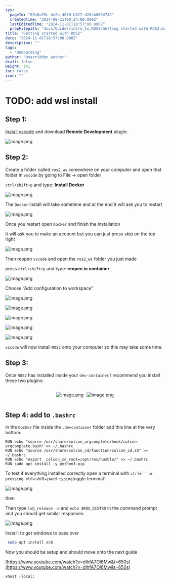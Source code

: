 ```yaml
---
sys:
  pageId: "89e0a78c-4e2b-4070-b327-d28cb0694742"
  createdTime: "2024-08-21T00:24:00.000Z"
  lastEditedTime: "2024-11-01T18:57:00.000Z"
  propFilepath: "docs/Guides/intro_to_ROS2/Getting started with ROS2.md"
title: "Getting started with ROS2"
date: "2024-11-01T18:57:00.000Z"
description: ""
tags:
  - "Onboarding"
author: "Overridden author"
draft: false
weight: 141
toc: false
icon: ""
---
```


# TODO: add wsl install

## Step 1:

[Install vscode](https://code.visualstudio.com/download) and download **Remote Development** plugin:

![image.png](https://prod-files-secure.s3.us-west-2.amazonaws.com/d518164a-d88e-44d1-a4ee-3adb3bd8bce0/efb52993-1881-4a40-b95e-6f020334f022/image.png?X-Amz-Algorithm=AWS4-HMAC-SHA256&X-Amz-Content-Sha256=UNSIGNED-PAYLOAD&X-Amz-Credential=ASIAZI2LB466UFMLX3SX%2F20250214%2Fus-west-2%2Fs3%2Faws4_request&X-Amz-Date=20250214T110118Z&X-Amz-Expires=3600&X-Amz-Security-Token=IQoJb3JpZ2luX2VjEAMaCXVzLXdlc3QtMiJHMEUCIGdqTuXOMHgUyfIX6vcwipAitdzj1UOxn9MdwopFwZqxAiEApzZU9zuz3jRLOpcOK7nC9ad2yDFLbk4OLSGnxGGfov0q%2FwMIKxAAGgw2Mzc0MjMxODM4MDUiDP5sIiUx1euSckI4GyrcA25uR2kcDgzuNoiuDBxl1NKMMALtPWuiTlPNj5g%2B3Gw1sQuPZZRkMcsCzPlG4hnRsrgvFbktww%2BDF1j35a9kAXoqgiSb0hRMaq9n8fLGhthbNgWe3fj0VCYXqyUBSCjHCaaMmKmjh9SWtV8%2FMh3KepTRCR4SSIX1%2BdiPVgTvCmy7%2F6sgREH3cylb%2FIIajzD2uO7QqRueLancy%2BUx%2FTjPemEaOiBJ2qBhGrK0lA5jXgqqkI0S47PCybQg4rESKtM10kFUmJJcaKx7BTVvE5XaofC5cbS3KQP5HHSVF083W44SNbaMZMpMff81cI1Fm94Aa1ZM%2F4%2F%2FuHwLB1a4tX%2F23DXScY2PQTfjcWvQ7%2FAGxXG8MWSiFXZuBoBkIN8R3jqPoLbuCX4hbs81fihOEEvIOTzKx70r5UT1NXfSccdWgSPq1IcL7iv2PJM2f3sHo2TIN96o%2B10VTiswgvYwK4TNhn%2Bnw4vDHKRFDaCDd3O6GkGZyS1kwMpf8EARZDmhkbWShAoFeVVZ%2BRGjs3zKbzPbtI%2BPa5CWlatLEyuIiNnvLCwDDyVLS0ax2hEzu%2Fxks5ytkSZEHwLwbWUUGuGhY9pbxJFmCodXcb%2F5vjPfX9XgVgE5P3YMxsN8VXVhAM9RMLayvL0GOqUBUppW7imgjrQ1Cfa5Wdfy1EHbzDJ05EtflVVNQGRnuo12HW%2BeWg9EuDOOt3gzSldTUldD2lirQOQfFzg5UUMO7ue0DC%2BW7Yy5rcHaRrWNsGM%2BtGkGkI5S2FFcQ%2FS7AK%2BUlTVepnRt5q1ew0s3iTZ9%2FjYMIw5JdARLcGfZ%2FAbdRno5vmgdemIaVd9XK9dgD8SzzPWIVBS%2BIAD3N9nXg26ADL%2FYYwg2&X-Amz-Signature=6c9b413c2a4a2d273f231981fc068637082ea75f284299ffc868cf79b1d8653b&X-Amz-SignedHeaders=host&x-id=GetObject)

## Step 2:

Create a folder called `ros2_ws` somewhere on your computer and open that folder in `vscode` by going to File → open folder 

`ctrl+shift+p` and type: **Install Docker**

![image.png](https://prod-files-secure.s3.us-west-2.amazonaws.com/d518164a-d88e-44d1-a4ee-3adb3bd8bce0/2269dc0e-1cd5-47ff-bceb-c04ad9b2eab0/image.png?X-Amz-Algorithm=AWS4-HMAC-SHA256&X-Amz-Content-Sha256=UNSIGNED-PAYLOAD&X-Amz-Credential=ASIAZI2LB466UFMLX3SX%2F20250214%2Fus-west-2%2Fs3%2Faws4_request&X-Amz-Date=20250214T110118Z&X-Amz-Expires=3600&X-Amz-Security-Token=IQoJb3JpZ2luX2VjEAMaCXVzLXdlc3QtMiJHMEUCIGdqTuXOMHgUyfIX6vcwipAitdzj1UOxn9MdwopFwZqxAiEApzZU9zuz3jRLOpcOK7nC9ad2yDFLbk4OLSGnxGGfov0q%2FwMIKxAAGgw2Mzc0MjMxODM4MDUiDP5sIiUx1euSckI4GyrcA25uR2kcDgzuNoiuDBxl1NKMMALtPWuiTlPNj5g%2B3Gw1sQuPZZRkMcsCzPlG4hnRsrgvFbktww%2BDF1j35a9kAXoqgiSb0hRMaq9n8fLGhthbNgWe3fj0VCYXqyUBSCjHCaaMmKmjh9SWtV8%2FMh3KepTRCR4SSIX1%2BdiPVgTvCmy7%2F6sgREH3cylb%2FIIajzD2uO7QqRueLancy%2BUx%2FTjPemEaOiBJ2qBhGrK0lA5jXgqqkI0S47PCybQg4rESKtM10kFUmJJcaKx7BTVvE5XaofC5cbS3KQP5HHSVF083W44SNbaMZMpMff81cI1Fm94Aa1ZM%2F4%2F%2FuHwLB1a4tX%2F23DXScY2PQTfjcWvQ7%2FAGxXG8MWSiFXZuBoBkIN8R3jqPoLbuCX4hbs81fihOEEvIOTzKx70r5UT1NXfSccdWgSPq1IcL7iv2PJM2f3sHo2TIN96o%2B10VTiswgvYwK4TNhn%2Bnw4vDHKRFDaCDd3O6GkGZyS1kwMpf8EARZDmhkbWShAoFeVVZ%2BRGjs3zKbzPbtI%2BPa5CWlatLEyuIiNnvLCwDDyVLS0ax2hEzu%2Fxks5ytkSZEHwLwbWUUGuGhY9pbxJFmCodXcb%2F5vjPfX9XgVgE5P3YMxsN8VXVhAM9RMLayvL0GOqUBUppW7imgjrQ1Cfa5Wdfy1EHbzDJ05EtflVVNQGRnuo12HW%2BeWg9EuDOOt3gzSldTUldD2lirQOQfFzg5UUMO7ue0DC%2BW7Yy5rcHaRrWNsGM%2BtGkGkI5S2FFcQ%2FS7AK%2BUlTVepnRt5q1ew0s3iTZ9%2FjYMIw5JdARLcGfZ%2FAbdRno5vmgdemIaVd9XK9dgD8SzzPWIVBS%2BIAD3N9nXg26ADL%2FYYwg2&X-Amz-Signature=47fb491eae5496aa593f3839bfe1458d4230591f4c50154adcb0dcf423fa9d16&X-Amz-SignedHeaders=host&x-id=GetObject)

The `Docker` install will take sometime and at the end it will ask you to restart

![image.png](https://prod-files-secure.s3.us-west-2.amazonaws.com/d518164a-d88e-44d1-a4ee-3adb3bd8bce0/ed233f78-be33-4b1f-b89c-9c346c0e961e/image.png?X-Amz-Algorithm=AWS4-HMAC-SHA256&X-Amz-Content-Sha256=UNSIGNED-PAYLOAD&X-Amz-Credential=ASIAZI2LB466UFMLX3SX%2F20250214%2Fus-west-2%2Fs3%2Faws4_request&X-Amz-Date=20250214T110118Z&X-Amz-Expires=3600&X-Amz-Security-Token=IQoJb3JpZ2luX2VjEAMaCXVzLXdlc3QtMiJHMEUCIGdqTuXOMHgUyfIX6vcwipAitdzj1UOxn9MdwopFwZqxAiEApzZU9zuz3jRLOpcOK7nC9ad2yDFLbk4OLSGnxGGfov0q%2FwMIKxAAGgw2Mzc0MjMxODM4MDUiDP5sIiUx1euSckI4GyrcA25uR2kcDgzuNoiuDBxl1NKMMALtPWuiTlPNj5g%2B3Gw1sQuPZZRkMcsCzPlG4hnRsrgvFbktww%2BDF1j35a9kAXoqgiSb0hRMaq9n8fLGhthbNgWe3fj0VCYXqyUBSCjHCaaMmKmjh9SWtV8%2FMh3KepTRCR4SSIX1%2BdiPVgTvCmy7%2F6sgREH3cylb%2FIIajzD2uO7QqRueLancy%2BUx%2FTjPemEaOiBJ2qBhGrK0lA5jXgqqkI0S47PCybQg4rESKtM10kFUmJJcaKx7BTVvE5XaofC5cbS3KQP5HHSVF083W44SNbaMZMpMff81cI1Fm94Aa1ZM%2F4%2F%2FuHwLB1a4tX%2F23DXScY2PQTfjcWvQ7%2FAGxXG8MWSiFXZuBoBkIN8R3jqPoLbuCX4hbs81fihOEEvIOTzKx70r5UT1NXfSccdWgSPq1IcL7iv2PJM2f3sHo2TIN96o%2B10VTiswgvYwK4TNhn%2Bnw4vDHKRFDaCDd3O6GkGZyS1kwMpf8EARZDmhkbWShAoFeVVZ%2BRGjs3zKbzPbtI%2BPa5CWlatLEyuIiNnvLCwDDyVLS0ax2hEzu%2Fxks5ytkSZEHwLwbWUUGuGhY9pbxJFmCodXcb%2F5vjPfX9XgVgE5P3YMxsN8VXVhAM9RMLayvL0GOqUBUppW7imgjrQ1Cfa5Wdfy1EHbzDJ05EtflVVNQGRnuo12HW%2BeWg9EuDOOt3gzSldTUldD2lirQOQfFzg5UUMO7ue0DC%2BW7Yy5rcHaRrWNsGM%2BtGkGkI5S2FFcQ%2FS7AK%2BUlTVepnRt5q1ew0s3iTZ9%2FjYMIw5JdARLcGfZ%2FAbdRno5vmgdemIaVd9XK9dgD8SzzPWIVBS%2BIAD3N9nXg26ADL%2FYYwg2&X-Amz-Signature=1262871d393a30f5d34cc9cb572f065661abdfd907d5cf62cf0a1f681f041a72&X-Amz-SignedHeaders=host&x-id=GetObject)

Once you restart open `Docker` and finish the installation

It will ask you to make an account but you can just press skip on the top right

![image.png](https://prod-files-secure.s3.us-west-2.amazonaws.com/d518164a-d88e-44d1-a4ee-3adb3bd8bce0/21010ad9-1659-4fd9-9f59-9932a09b2a3d/image.png?X-Amz-Algorithm=AWS4-HMAC-SHA256&X-Amz-Content-Sha256=UNSIGNED-PAYLOAD&X-Amz-Credential=ASIAZI2LB466UFMLX3SX%2F20250214%2Fus-west-2%2Fs3%2Faws4_request&X-Amz-Date=20250214T110118Z&X-Amz-Expires=3600&X-Amz-Security-Token=IQoJb3JpZ2luX2VjEAMaCXVzLXdlc3QtMiJHMEUCIGdqTuXOMHgUyfIX6vcwipAitdzj1UOxn9MdwopFwZqxAiEApzZU9zuz3jRLOpcOK7nC9ad2yDFLbk4OLSGnxGGfov0q%2FwMIKxAAGgw2Mzc0MjMxODM4MDUiDP5sIiUx1euSckI4GyrcA25uR2kcDgzuNoiuDBxl1NKMMALtPWuiTlPNj5g%2B3Gw1sQuPZZRkMcsCzPlG4hnRsrgvFbktww%2BDF1j35a9kAXoqgiSb0hRMaq9n8fLGhthbNgWe3fj0VCYXqyUBSCjHCaaMmKmjh9SWtV8%2FMh3KepTRCR4SSIX1%2BdiPVgTvCmy7%2F6sgREH3cylb%2FIIajzD2uO7QqRueLancy%2BUx%2FTjPemEaOiBJ2qBhGrK0lA5jXgqqkI0S47PCybQg4rESKtM10kFUmJJcaKx7BTVvE5XaofC5cbS3KQP5HHSVF083W44SNbaMZMpMff81cI1Fm94Aa1ZM%2F4%2F%2FuHwLB1a4tX%2F23DXScY2PQTfjcWvQ7%2FAGxXG8MWSiFXZuBoBkIN8R3jqPoLbuCX4hbs81fihOEEvIOTzKx70r5UT1NXfSccdWgSPq1IcL7iv2PJM2f3sHo2TIN96o%2B10VTiswgvYwK4TNhn%2Bnw4vDHKRFDaCDd3O6GkGZyS1kwMpf8EARZDmhkbWShAoFeVVZ%2BRGjs3zKbzPbtI%2BPa5CWlatLEyuIiNnvLCwDDyVLS0ax2hEzu%2Fxks5ytkSZEHwLwbWUUGuGhY9pbxJFmCodXcb%2F5vjPfX9XgVgE5P3YMxsN8VXVhAM9RMLayvL0GOqUBUppW7imgjrQ1Cfa5Wdfy1EHbzDJ05EtflVVNQGRnuo12HW%2BeWg9EuDOOt3gzSldTUldD2lirQOQfFzg5UUMO7ue0DC%2BW7Yy5rcHaRrWNsGM%2BtGkGkI5S2FFcQ%2FS7AK%2BUlTVepnRt5q1ew0s3iTZ9%2FjYMIw5JdARLcGfZ%2FAbdRno5vmgdemIaVd9XK9dgD8SzzPWIVBS%2BIAD3N9nXg26ADL%2FYYwg2&X-Amz-Signature=78d21bc354780bb54ff164dcbad57348e92ab4f5cd845e968b4816006e410b71&X-Amz-SignedHeaders=host&x-id=GetObject)

Then reopen `vscode` and open the `ros2_ws` folder you just made

press `ctrl+shift+p` and type: **reopen in container**

![image.png](https://prod-files-secure.s3.us-west-2.amazonaws.com/d518164a-d88e-44d1-a4ee-3adb3bd8bce0/4e93b8c2-41ad-488c-8095-c74205196118/image.png?X-Amz-Algorithm=AWS4-HMAC-SHA256&X-Amz-Content-Sha256=UNSIGNED-PAYLOAD&X-Amz-Credential=ASIAZI2LB466UFMLX3SX%2F20250214%2Fus-west-2%2Fs3%2Faws4_request&X-Amz-Date=20250214T110118Z&X-Amz-Expires=3600&X-Amz-Security-Token=IQoJb3JpZ2luX2VjEAMaCXVzLXdlc3QtMiJHMEUCIGdqTuXOMHgUyfIX6vcwipAitdzj1UOxn9MdwopFwZqxAiEApzZU9zuz3jRLOpcOK7nC9ad2yDFLbk4OLSGnxGGfov0q%2FwMIKxAAGgw2Mzc0MjMxODM4MDUiDP5sIiUx1euSckI4GyrcA25uR2kcDgzuNoiuDBxl1NKMMALtPWuiTlPNj5g%2B3Gw1sQuPZZRkMcsCzPlG4hnRsrgvFbktww%2BDF1j35a9kAXoqgiSb0hRMaq9n8fLGhthbNgWe3fj0VCYXqyUBSCjHCaaMmKmjh9SWtV8%2FMh3KepTRCR4SSIX1%2BdiPVgTvCmy7%2F6sgREH3cylb%2FIIajzD2uO7QqRueLancy%2BUx%2FTjPemEaOiBJ2qBhGrK0lA5jXgqqkI0S47PCybQg4rESKtM10kFUmJJcaKx7BTVvE5XaofC5cbS3KQP5HHSVF083W44SNbaMZMpMff81cI1Fm94Aa1ZM%2F4%2F%2FuHwLB1a4tX%2F23DXScY2PQTfjcWvQ7%2FAGxXG8MWSiFXZuBoBkIN8R3jqPoLbuCX4hbs81fihOEEvIOTzKx70r5UT1NXfSccdWgSPq1IcL7iv2PJM2f3sHo2TIN96o%2B10VTiswgvYwK4TNhn%2Bnw4vDHKRFDaCDd3O6GkGZyS1kwMpf8EARZDmhkbWShAoFeVVZ%2BRGjs3zKbzPbtI%2BPa5CWlatLEyuIiNnvLCwDDyVLS0ax2hEzu%2Fxks5ytkSZEHwLwbWUUGuGhY9pbxJFmCodXcb%2F5vjPfX9XgVgE5P3YMxsN8VXVhAM9RMLayvL0GOqUBUppW7imgjrQ1Cfa5Wdfy1EHbzDJ05EtflVVNQGRnuo12HW%2BeWg9EuDOOt3gzSldTUldD2lirQOQfFzg5UUMO7ue0DC%2BW7Yy5rcHaRrWNsGM%2BtGkGkI5S2FFcQ%2FS7AK%2BUlTVepnRt5q1ew0s3iTZ9%2FjYMIw5JdARLcGfZ%2FAbdRno5vmgdemIaVd9XK9dgD8SzzPWIVBS%2BIAD3N9nXg26ADL%2FYYwg2&X-Amz-Signature=3eaf4d81ea857e2f225036e5fee3fddfd3887cbfd6f3642844d5b7959989b876&X-Amz-SignedHeaders=host&x-id=GetObject)

Choose “Add configuration to workspace”

![image.png](https://prod-files-secure.s3.us-west-2.amazonaws.com/d518164a-d88e-44d1-a4ee-3adb3bd8bce0/9560b282-5060-4989-ba37-97e7b2c22476/image.png?X-Amz-Algorithm=AWS4-HMAC-SHA256&X-Amz-Content-Sha256=UNSIGNED-PAYLOAD&X-Amz-Credential=ASIAZI2LB466UFMLX3SX%2F20250214%2Fus-west-2%2Fs3%2Faws4_request&X-Amz-Date=20250214T110118Z&X-Amz-Expires=3600&X-Amz-Security-Token=IQoJb3JpZ2luX2VjEAMaCXVzLXdlc3QtMiJHMEUCIGdqTuXOMHgUyfIX6vcwipAitdzj1UOxn9MdwopFwZqxAiEApzZU9zuz3jRLOpcOK7nC9ad2yDFLbk4OLSGnxGGfov0q%2FwMIKxAAGgw2Mzc0MjMxODM4MDUiDP5sIiUx1euSckI4GyrcA25uR2kcDgzuNoiuDBxl1NKMMALtPWuiTlPNj5g%2B3Gw1sQuPZZRkMcsCzPlG4hnRsrgvFbktww%2BDF1j35a9kAXoqgiSb0hRMaq9n8fLGhthbNgWe3fj0VCYXqyUBSCjHCaaMmKmjh9SWtV8%2FMh3KepTRCR4SSIX1%2BdiPVgTvCmy7%2F6sgREH3cylb%2FIIajzD2uO7QqRueLancy%2BUx%2FTjPemEaOiBJ2qBhGrK0lA5jXgqqkI0S47PCybQg4rESKtM10kFUmJJcaKx7BTVvE5XaofC5cbS3KQP5HHSVF083W44SNbaMZMpMff81cI1Fm94Aa1ZM%2F4%2F%2FuHwLB1a4tX%2F23DXScY2PQTfjcWvQ7%2FAGxXG8MWSiFXZuBoBkIN8R3jqPoLbuCX4hbs81fihOEEvIOTzKx70r5UT1NXfSccdWgSPq1IcL7iv2PJM2f3sHo2TIN96o%2B10VTiswgvYwK4TNhn%2Bnw4vDHKRFDaCDd3O6GkGZyS1kwMpf8EARZDmhkbWShAoFeVVZ%2BRGjs3zKbzPbtI%2BPa5CWlatLEyuIiNnvLCwDDyVLS0ax2hEzu%2Fxks5ytkSZEHwLwbWUUGuGhY9pbxJFmCodXcb%2F5vjPfX9XgVgE5P3YMxsN8VXVhAM9RMLayvL0GOqUBUppW7imgjrQ1Cfa5Wdfy1EHbzDJ05EtflVVNQGRnuo12HW%2BeWg9EuDOOt3gzSldTUldD2lirQOQfFzg5UUMO7ue0DC%2BW7Yy5rcHaRrWNsGM%2BtGkGkI5S2FFcQ%2FS7AK%2BUlTVepnRt5q1ew0s3iTZ9%2FjYMIw5JdARLcGfZ%2FAbdRno5vmgdemIaVd9XK9dgD8SzzPWIVBS%2BIAD3N9nXg26ADL%2FYYwg2&X-Amz-Signature=e2dd71909796d14b6c6f35bbd133d0926685f29f1ca7ae022b5f5cb3c7a1f9d8&X-Amz-SignedHeaders=host&x-id=GetObject)

![image.png](https://prod-files-secure.s3.us-west-2.amazonaws.com/d518164a-d88e-44d1-a4ee-3adb3bd8bce0/2ee63f81-886b-48e8-a553-dc6e5eac99e4/image.png?X-Amz-Algorithm=AWS4-HMAC-SHA256&X-Amz-Content-Sha256=UNSIGNED-PAYLOAD&X-Amz-Credential=ASIAZI2LB466UFMLX3SX%2F20250214%2Fus-west-2%2Fs3%2Faws4_request&X-Amz-Date=20250214T110118Z&X-Amz-Expires=3600&X-Amz-Security-Token=IQoJb3JpZ2luX2VjEAMaCXVzLXdlc3QtMiJHMEUCIGdqTuXOMHgUyfIX6vcwipAitdzj1UOxn9MdwopFwZqxAiEApzZU9zuz3jRLOpcOK7nC9ad2yDFLbk4OLSGnxGGfov0q%2FwMIKxAAGgw2Mzc0MjMxODM4MDUiDP5sIiUx1euSckI4GyrcA25uR2kcDgzuNoiuDBxl1NKMMALtPWuiTlPNj5g%2B3Gw1sQuPZZRkMcsCzPlG4hnRsrgvFbktww%2BDF1j35a9kAXoqgiSb0hRMaq9n8fLGhthbNgWe3fj0VCYXqyUBSCjHCaaMmKmjh9SWtV8%2FMh3KepTRCR4SSIX1%2BdiPVgTvCmy7%2F6sgREH3cylb%2FIIajzD2uO7QqRueLancy%2BUx%2FTjPemEaOiBJ2qBhGrK0lA5jXgqqkI0S47PCybQg4rESKtM10kFUmJJcaKx7BTVvE5XaofC5cbS3KQP5HHSVF083W44SNbaMZMpMff81cI1Fm94Aa1ZM%2F4%2F%2FuHwLB1a4tX%2F23DXScY2PQTfjcWvQ7%2FAGxXG8MWSiFXZuBoBkIN8R3jqPoLbuCX4hbs81fihOEEvIOTzKx70r5UT1NXfSccdWgSPq1IcL7iv2PJM2f3sHo2TIN96o%2B10VTiswgvYwK4TNhn%2Bnw4vDHKRFDaCDd3O6GkGZyS1kwMpf8EARZDmhkbWShAoFeVVZ%2BRGjs3zKbzPbtI%2BPa5CWlatLEyuIiNnvLCwDDyVLS0ax2hEzu%2Fxks5ytkSZEHwLwbWUUGuGhY9pbxJFmCodXcb%2F5vjPfX9XgVgE5P3YMxsN8VXVhAM9RMLayvL0GOqUBUppW7imgjrQ1Cfa5Wdfy1EHbzDJ05EtflVVNQGRnuo12HW%2BeWg9EuDOOt3gzSldTUldD2lirQOQfFzg5UUMO7ue0DC%2BW7Yy5rcHaRrWNsGM%2BtGkGkI5S2FFcQ%2FS7AK%2BUlTVepnRt5q1ew0s3iTZ9%2FjYMIw5JdARLcGfZ%2FAbdRno5vmgdemIaVd9XK9dgD8SzzPWIVBS%2BIAD3N9nXg26ADL%2FYYwg2&X-Amz-Signature=7fe8d9a0271e19c1cb62a7fcb357f9513c5485497f7695c671cc3ee8f1f6fdff&X-Amz-SignedHeaders=host&x-id=GetObject)

![image.png](https://prod-files-secure.s3.us-west-2.amazonaws.com/d518164a-d88e-44d1-a4ee-3adb3bd8bce0/ae1580b2-b048-407e-aed9-b584224a7a04/image.png?X-Amz-Algorithm=AWS4-HMAC-SHA256&X-Amz-Content-Sha256=UNSIGNED-PAYLOAD&X-Amz-Credential=ASIAZI2LB466UFMLX3SX%2F20250214%2Fus-west-2%2Fs3%2Faws4_request&X-Amz-Date=20250214T110118Z&X-Amz-Expires=3600&X-Amz-Security-Token=IQoJb3JpZ2luX2VjEAMaCXVzLXdlc3QtMiJHMEUCIGdqTuXOMHgUyfIX6vcwipAitdzj1UOxn9MdwopFwZqxAiEApzZU9zuz3jRLOpcOK7nC9ad2yDFLbk4OLSGnxGGfov0q%2FwMIKxAAGgw2Mzc0MjMxODM4MDUiDP5sIiUx1euSckI4GyrcA25uR2kcDgzuNoiuDBxl1NKMMALtPWuiTlPNj5g%2B3Gw1sQuPZZRkMcsCzPlG4hnRsrgvFbktww%2BDF1j35a9kAXoqgiSb0hRMaq9n8fLGhthbNgWe3fj0VCYXqyUBSCjHCaaMmKmjh9SWtV8%2FMh3KepTRCR4SSIX1%2BdiPVgTvCmy7%2F6sgREH3cylb%2FIIajzD2uO7QqRueLancy%2BUx%2FTjPemEaOiBJ2qBhGrK0lA5jXgqqkI0S47PCybQg4rESKtM10kFUmJJcaKx7BTVvE5XaofC5cbS3KQP5HHSVF083W44SNbaMZMpMff81cI1Fm94Aa1ZM%2F4%2F%2FuHwLB1a4tX%2F23DXScY2PQTfjcWvQ7%2FAGxXG8MWSiFXZuBoBkIN8R3jqPoLbuCX4hbs81fihOEEvIOTzKx70r5UT1NXfSccdWgSPq1IcL7iv2PJM2f3sHo2TIN96o%2B10VTiswgvYwK4TNhn%2Bnw4vDHKRFDaCDd3O6GkGZyS1kwMpf8EARZDmhkbWShAoFeVVZ%2BRGjs3zKbzPbtI%2BPa5CWlatLEyuIiNnvLCwDDyVLS0ax2hEzu%2Fxks5ytkSZEHwLwbWUUGuGhY9pbxJFmCodXcb%2F5vjPfX9XgVgE5P3YMxsN8VXVhAM9RMLayvL0GOqUBUppW7imgjrQ1Cfa5Wdfy1EHbzDJ05EtflVVNQGRnuo12HW%2BeWg9EuDOOt3gzSldTUldD2lirQOQfFzg5UUMO7ue0DC%2BW7Yy5rcHaRrWNsGM%2BtGkGkI5S2FFcQ%2FS7AK%2BUlTVepnRt5q1ew0s3iTZ9%2FjYMIw5JdARLcGfZ%2FAbdRno5vmgdemIaVd9XK9dgD8SzzPWIVBS%2BIAD3N9nXg26ADL%2FYYwg2&X-Amz-Signature=149d891fc46ff425f795f194039a099549cd43ebb53849549898947825f5c291&X-Amz-SignedHeaders=host&x-id=GetObject)

![image.png](https://prod-files-secure.s3.us-west-2.amazonaws.com/d518164a-d88e-44d1-a4ee-3adb3bd8bce0/53255b28-f75e-430f-b9e3-c0ac8577e42b/image.png?X-Amz-Algorithm=AWS4-HMAC-SHA256&X-Amz-Content-Sha256=UNSIGNED-PAYLOAD&X-Amz-Credential=ASIAZI2LB466UFMLX3SX%2F20250214%2Fus-west-2%2Fs3%2Faws4_request&X-Amz-Date=20250214T110118Z&X-Amz-Expires=3600&X-Amz-Security-Token=IQoJb3JpZ2luX2VjEAMaCXVzLXdlc3QtMiJHMEUCIGdqTuXOMHgUyfIX6vcwipAitdzj1UOxn9MdwopFwZqxAiEApzZU9zuz3jRLOpcOK7nC9ad2yDFLbk4OLSGnxGGfov0q%2FwMIKxAAGgw2Mzc0MjMxODM4MDUiDP5sIiUx1euSckI4GyrcA25uR2kcDgzuNoiuDBxl1NKMMALtPWuiTlPNj5g%2B3Gw1sQuPZZRkMcsCzPlG4hnRsrgvFbktww%2BDF1j35a9kAXoqgiSb0hRMaq9n8fLGhthbNgWe3fj0VCYXqyUBSCjHCaaMmKmjh9SWtV8%2FMh3KepTRCR4SSIX1%2BdiPVgTvCmy7%2F6sgREH3cylb%2FIIajzD2uO7QqRueLancy%2BUx%2FTjPemEaOiBJ2qBhGrK0lA5jXgqqkI0S47PCybQg4rESKtM10kFUmJJcaKx7BTVvE5XaofC5cbS3KQP5HHSVF083W44SNbaMZMpMff81cI1Fm94Aa1ZM%2F4%2F%2FuHwLB1a4tX%2F23DXScY2PQTfjcWvQ7%2FAGxXG8MWSiFXZuBoBkIN8R3jqPoLbuCX4hbs81fihOEEvIOTzKx70r5UT1NXfSccdWgSPq1IcL7iv2PJM2f3sHo2TIN96o%2B10VTiswgvYwK4TNhn%2Bnw4vDHKRFDaCDd3O6GkGZyS1kwMpf8EARZDmhkbWShAoFeVVZ%2BRGjs3zKbzPbtI%2BPa5CWlatLEyuIiNnvLCwDDyVLS0ax2hEzu%2Fxks5ytkSZEHwLwbWUUGuGhY9pbxJFmCodXcb%2F5vjPfX9XgVgE5P3YMxsN8VXVhAM9RMLayvL0GOqUBUppW7imgjrQ1Cfa5Wdfy1EHbzDJ05EtflVVNQGRnuo12HW%2BeWg9EuDOOt3gzSldTUldD2lirQOQfFzg5UUMO7ue0DC%2BW7Yy5rcHaRrWNsGM%2BtGkGkI5S2FFcQ%2FS7AK%2BUlTVepnRt5q1ew0s3iTZ9%2FjYMIw5JdARLcGfZ%2FAbdRno5vmgdemIaVd9XK9dgD8SzzPWIVBS%2BIAD3N9nXg26ADL%2FYYwg2&X-Amz-Signature=cab2e4b66b79bdbdd9aed89040505068a4f27c729f4d4f578c8edfed74578846&X-Amz-SignedHeaders=host&x-id=GetObject)

![image.png](https://prod-files-secure.s3.us-west-2.amazonaws.com/d518164a-d88e-44d1-a4ee-3adb3bd8bce0/7c562767-5af9-4ffb-97d1-327bcdf4ee00/image.png?X-Amz-Algorithm=AWS4-HMAC-SHA256&X-Amz-Content-Sha256=UNSIGNED-PAYLOAD&X-Amz-Credential=ASIAZI2LB466UFMLX3SX%2F20250214%2Fus-west-2%2Fs3%2Faws4_request&X-Amz-Date=20250214T110118Z&X-Amz-Expires=3600&X-Amz-Security-Token=IQoJb3JpZ2luX2VjEAMaCXVzLXdlc3QtMiJHMEUCIGdqTuXOMHgUyfIX6vcwipAitdzj1UOxn9MdwopFwZqxAiEApzZU9zuz3jRLOpcOK7nC9ad2yDFLbk4OLSGnxGGfov0q%2FwMIKxAAGgw2Mzc0MjMxODM4MDUiDP5sIiUx1euSckI4GyrcA25uR2kcDgzuNoiuDBxl1NKMMALtPWuiTlPNj5g%2B3Gw1sQuPZZRkMcsCzPlG4hnRsrgvFbktww%2BDF1j35a9kAXoqgiSb0hRMaq9n8fLGhthbNgWe3fj0VCYXqyUBSCjHCaaMmKmjh9SWtV8%2FMh3KepTRCR4SSIX1%2BdiPVgTvCmy7%2F6sgREH3cylb%2FIIajzD2uO7QqRueLancy%2BUx%2FTjPemEaOiBJ2qBhGrK0lA5jXgqqkI0S47PCybQg4rESKtM10kFUmJJcaKx7BTVvE5XaofC5cbS3KQP5HHSVF083W44SNbaMZMpMff81cI1Fm94Aa1ZM%2F4%2F%2FuHwLB1a4tX%2F23DXScY2PQTfjcWvQ7%2FAGxXG8MWSiFXZuBoBkIN8R3jqPoLbuCX4hbs81fihOEEvIOTzKx70r5UT1NXfSccdWgSPq1IcL7iv2PJM2f3sHo2TIN96o%2B10VTiswgvYwK4TNhn%2Bnw4vDHKRFDaCDd3O6GkGZyS1kwMpf8EARZDmhkbWShAoFeVVZ%2BRGjs3zKbzPbtI%2BPa5CWlatLEyuIiNnvLCwDDyVLS0ax2hEzu%2Fxks5ytkSZEHwLwbWUUGuGhY9pbxJFmCodXcb%2F5vjPfX9XgVgE5P3YMxsN8VXVhAM9RMLayvL0GOqUBUppW7imgjrQ1Cfa5Wdfy1EHbzDJ05EtflVVNQGRnuo12HW%2BeWg9EuDOOt3gzSldTUldD2lirQOQfFzg5UUMO7ue0DC%2BW7Yy5rcHaRrWNsGM%2BtGkGkI5S2FFcQ%2FS7AK%2BUlTVepnRt5q1ew0s3iTZ9%2FjYMIw5JdARLcGfZ%2FAbdRno5vmgdemIaVd9XK9dgD8SzzPWIVBS%2BIAD3N9nXg26ADL%2FYYwg2&X-Amz-Signature=c80bb0b6189c524896e8bf0573999bbe1e13b2433b3c516f55c615dfd5dd1381&X-Amz-SignedHeaders=host&x-id=GetObject)

`vscode` will now install `ROS2` onto your computer so this may take some time.

## Step 3:

Once `ROS2` has installed inside your `dev-container` I recommend you install these two plugins:

<div style="display: flex;flex-direction: row; column-gap:10px; max-width: 630px;justify-content: center;">
<div>

![image.png](https://prod-files-secure.s3.us-west-2.amazonaws.com/d518164a-d88e-44d1-a4ee-3adb3bd8bce0/3fc3d550-5a54-4ba1-ba6b-faa01cdb7369/image.png?X-Amz-Algorithm=AWS4-HMAC-SHA256&X-Amz-Content-Sha256=UNSIGNED-PAYLOAD&X-Amz-Credential=ASIAZI2LB466SAZQJHZX%2F20250214%2Fus-west-2%2Fs3%2Faws4_request&X-Amz-Date=20250214T110120Z&X-Amz-Expires=3600&X-Amz-Security-Token=IQoJb3JpZ2luX2VjEAMaCXVzLXdlc3QtMiJGMEQCIHftOpLjYCTwvAoZwEHVf8rQgnXJyFx6irEa7MnUfApiAiAGqAbfK4Wqb4NyIcbDun%2B5K4Vr89FJnU4JwLvraJ26Eir%2FAwgrEAAaDDYzNzQyMzE4MzgwNSIMTaeuxZccw60BckW2KtwDyKWBr07dI%2FfXhHI%2F9y4M8Qr6KpJMo4%2BhyCuRZ7Xw5QVuIpjC80zBeE%2Fd%2FqrV5JwDVEZrGiXQzp8aiJGomLSctogOU5vk4jkbt1149MnGl8yPP42aFFu1Q96doJy1NdWLbmkCCJCn7gLcWCtHpti2lr72pAYaJjTGKgO6ugKd62g4ct4XwVqhh3hTrWZZpG%2BJzTPKadL35RbyDRBY15y4Bo6IG1nq64h%2FF9wao831m%2Ft8Bvs9fT9OL1H7V7g45GhdE1uwkDrFTGfuLNUOABC82M8uJQF2kDlPnG64ERkSj9Qco3J4ZOUGlsFRKGhX%2Bbm%2Bw4Ji2Qw1bh19EM%2BsdBYdcfly3bqfPnM5wTeaqmxPHqJ2KM0AQloKOf3carShdNUi0oxoZjoVyVKwaQFBf%2BetnxzaC7c1aTd3cHG%2FQTh0%2BSmPM9h3CjubFawcsy3Y0eIxIJSFxEhyBFlBtcbYpinvpFi2R4YezNWI%2B2XA7YpAqVZUq1f9tYnV%2F1PABHBpWAMr5pYysoVkcuLTDO3aMDeeHlbyBJa3nMnNBUjJzqos1f1%2F%2Br%2FNBlg54AE1XF90hdO%2BLZ5gpwgYAqe2yCyVFMS09Ay4gzdl3qin2W6PkBMd3R3JQg1K3BNw9m0PKY0wprG8vQY6pgF0or%2BW96QiPRELkMH5buSkrxAVR%2Fveg2asrgblbQkTgYIWL5HByFM9X7ab5Td4IRUnQzl6n2Xk%2BTAW9sgGrfaCHHjzxDDOvC8IRJBQ01R3hkoxfR6oVWNEi9gGSrUDmAsbuBOmtGf%2Btne9Iij0bTXVmNjFOIZvwmG%2FP46j8cp%2BQC6xjAVHuHlKrPeLdykrSxwTlAYEWCjtZrGQtlQb7zW7d12C6kij&X-Amz-Signature=95d03bfbd0869f5284191e20bec4f06ef946fb77ccd50f884edc0230566d3b44&X-Amz-SignedHeaders=host&x-id=GetObject)

</div>
<div>

![image.png](https://prod-files-secure.s3.us-west-2.amazonaws.com/d518164a-d88e-44d1-a4ee-3adb3bd8bce0/d994cc66-13c2-4093-a5a3-f84cf4601a82/image.png?X-Amz-Algorithm=AWS4-HMAC-SHA256&X-Amz-Content-Sha256=UNSIGNED-PAYLOAD&X-Amz-Credential=ASIAZI2LB46643HPTJZ3%2F20250214%2Fus-west-2%2Fs3%2Faws4_request&X-Amz-Date=20250214T110120Z&X-Amz-Expires=3600&X-Amz-Security-Token=IQoJb3JpZ2luX2VjEAMaCXVzLXdlc3QtMiJHMEUCIQCuYjn9tM0lLRO5z2agDRDAg1y5w0CcsCdUkVBVQGMKkAIgPltLJMgVk0bas7Sy6n2jCjDHM32MW3Akz2%2Fjs9%2FfsXEq%2FwMIKxAAGgw2Mzc0MjMxODM4MDUiDLMob66MeNCod42U5CrcA0aHOqdk%2BbM1ztl8qFrYsYX0r2Aja1rOt7tsvVIaoV20TDJ55Emodw%2Fm6mO4h%2BaVWRW%2Fte8QWL%2BfoWcLTygVqd94e%2BjLwoadqAOxJ8SOXK1UVVexS%2F%2FdAngeXOr3Nv9A6GIKO930oqKsdADY1lPoK57tYPXs0TvfknldA70yPVuaH4ZchxG0wqA%2BV8w4JMCP2NTMhqgZpxQ1BJAZqH%2FpkhO0DEXu%2F76aenCfVSUoRzZNjYhO001kLxShyzQY77%2Fz%2BAHeKf3OzyqiNX1gtaW%2F%2F2dsuFT79cZu4RXJYzaof3VXRqvX6s6nVKt3em5NBnZZ1Ef%2BtCSt6yKgIImpDm5zmDQFpRKPwp9oKJa9AV3N5KG6hA%2FLnNEXzwVEK5QyXJC%2BvB0oa5ieIcoKSTxrH4hYDqDtBIyioGkyAXOp6SDUnlXtNE3JFyY8nnf1f21AmVpSddHJtnoCUv0O9duFO%2BooBGN98swZZTBgx9SH27xwCcDclQsjOxENFZwKOxS8J8%2Bs6R1rUDU%2FrnxtK1McXbt21m00HCKsDFtThiwlOD4Jf9zxSd9NOr8tZJn9a5zp%2ByrPYiChrzrPdChqZEpdi0pYx9olHkOtHS%2F5MuR8Os2EX3ZyPaFMT8gxVDR8vqqiMOOxvL0GOqUB1NcSRhbcqiJzkhKz8hKPpT7wyo1WTbzmfMl%2BSH%2FlJvTZINUWghssSq0J9gxTe2ckBMw8u%2BkM2hfRhrfcZ1uwlVNeEN%2FpGk3FZytjzYuB0887dni7rOyWPbiDJMGOqxMWPN%2Bwwjkbn84L0qbnaMUXRUq3GCG6To5PiQ8C3xAwIQl6fzsVA4X6vBsjO9NRdk5I8k2IhT7gufNGhDOYBjAW6q71NCT2&X-Amz-Signature=117f89ecd0fe11f725978925ff2ed972ac6c4013922e1bbff70d5df290656184&X-Amz-SignedHeaders=host&x-id=GetObject)

</div>
</div>

## Step 4: add to `.bashrc`

In the `Docker` file inside the `.devcontainer` folder add this line at the very bottom: 

```docker
RUN echo "source /usr/share/colcon_argcomplete/hook/colcon-argcomplete.bash" >> ~/.bashrc
RUN echo "source /usr/share/colcon_cd/function/colcon_cd.sh" >> ~/.bashrc
RUN echo "export _colcon_cd_root=/opt/ros/humble/" >> ~/.bashrc
RUN sudo apt install -y python3-pip 
```

To test if everything installed correctly open a terminal with `ctrl+`` or pressing `ctrl+shift+p` and typing `toggle terminal`:

![image.png](https://prod-files-secure.s3.us-west-2.amazonaws.com/d518164a-d88e-44d1-a4ee-3adb3bd8bce0/6a4943d8-b04e-4c02-9a58-775f3384d1a5/image.png?X-Amz-Algorithm=AWS4-HMAC-SHA256&X-Amz-Content-Sha256=UNSIGNED-PAYLOAD&X-Amz-Credential=ASIAZI2LB466UFMLX3SX%2F20250214%2Fus-west-2%2Fs3%2Faws4_request&X-Amz-Date=20250214T110118Z&X-Amz-Expires=3600&X-Amz-Security-Token=IQoJb3JpZ2luX2VjEAMaCXVzLXdlc3QtMiJHMEUCIGdqTuXOMHgUyfIX6vcwipAitdzj1UOxn9MdwopFwZqxAiEApzZU9zuz3jRLOpcOK7nC9ad2yDFLbk4OLSGnxGGfov0q%2FwMIKxAAGgw2Mzc0MjMxODM4MDUiDP5sIiUx1euSckI4GyrcA25uR2kcDgzuNoiuDBxl1NKMMALtPWuiTlPNj5g%2B3Gw1sQuPZZRkMcsCzPlG4hnRsrgvFbktww%2BDF1j35a9kAXoqgiSb0hRMaq9n8fLGhthbNgWe3fj0VCYXqyUBSCjHCaaMmKmjh9SWtV8%2FMh3KepTRCR4SSIX1%2BdiPVgTvCmy7%2F6sgREH3cylb%2FIIajzD2uO7QqRueLancy%2BUx%2FTjPemEaOiBJ2qBhGrK0lA5jXgqqkI0S47PCybQg4rESKtM10kFUmJJcaKx7BTVvE5XaofC5cbS3KQP5HHSVF083W44SNbaMZMpMff81cI1Fm94Aa1ZM%2F4%2F%2FuHwLB1a4tX%2F23DXScY2PQTfjcWvQ7%2FAGxXG8MWSiFXZuBoBkIN8R3jqPoLbuCX4hbs81fihOEEvIOTzKx70r5UT1NXfSccdWgSPq1IcL7iv2PJM2f3sHo2TIN96o%2B10VTiswgvYwK4TNhn%2Bnw4vDHKRFDaCDd3O6GkGZyS1kwMpf8EARZDmhkbWShAoFeVVZ%2BRGjs3zKbzPbtI%2BPa5CWlatLEyuIiNnvLCwDDyVLS0ax2hEzu%2Fxks5ytkSZEHwLwbWUUGuGhY9pbxJFmCodXcb%2F5vjPfX9XgVgE5P3YMxsN8VXVhAM9RMLayvL0GOqUBUppW7imgjrQ1Cfa5Wdfy1EHbzDJ05EtflVVNQGRnuo12HW%2BeWg9EuDOOt3gzSldTUldD2lirQOQfFzg5UUMO7ue0DC%2BW7Yy5rcHaRrWNsGM%2BtGkGkI5S2FFcQ%2FS7AK%2BUlTVepnRt5q1ew0s3iTZ9%2FjYMIw5JdARLcGfZ%2FAbdRno5vmgdemIaVd9XK9dgD8SzzPWIVBS%2BIAD3N9nXg26ADL%2FYYwg2&X-Amz-Signature=4c8e88388b7814ea4a81174892a3878587c95c94c64f5c892001a38ed6529a80&X-Amz-SignedHeaders=host&x-id=GetObject)

then 

Then type `lsb_release -a` and `echo $ROS_DISTRO` in the command prompt and you should get similar responses:

![image.png](https://prod-files-secure.s3.us-west-2.amazonaws.com/d518164a-d88e-44d1-a4ee-3adb3bd8bce0/3e635dec-a805-4e85-8b9e-d000e5b71a4e/image.png?X-Amz-Algorithm=AWS4-HMAC-SHA256&X-Amz-Content-Sha256=UNSIGNED-PAYLOAD&X-Amz-Credential=ASIAZI2LB466UFMLX3SX%2F20250214%2Fus-west-2%2Fs3%2Faws4_request&X-Amz-Date=20250214T110118Z&X-Amz-Expires=3600&X-Amz-Security-Token=IQoJb3JpZ2luX2VjEAMaCXVzLXdlc3QtMiJHMEUCIGdqTuXOMHgUyfIX6vcwipAitdzj1UOxn9MdwopFwZqxAiEApzZU9zuz3jRLOpcOK7nC9ad2yDFLbk4OLSGnxGGfov0q%2FwMIKxAAGgw2Mzc0MjMxODM4MDUiDP5sIiUx1euSckI4GyrcA25uR2kcDgzuNoiuDBxl1NKMMALtPWuiTlPNj5g%2B3Gw1sQuPZZRkMcsCzPlG4hnRsrgvFbktww%2BDF1j35a9kAXoqgiSb0hRMaq9n8fLGhthbNgWe3fj0VCYXqyUBSCjHCaaMmKmjh9SWtV8%2FMh3KepTRCR4SSIX1%2BdiPVgTvCmy7%2F6sgREH3cylb%2FIIajzD2uO7QqRueLancy%2BUx%2FTjPemEaOiBJ2qBhGrK0lA5jXgqqkI0S47PCybQg4rESKtM10kFUmJJcaKx7BTVvE5XaofC5cbS3KQP5HHSVF083W44SNbaMZMpMff81cI1Fm94Aa1ZM%2F4%2F%2FuHwLB1a4tX%2F23DXScY2PQTfjcWvQ7%2FAGxXG8MWSiFXZuBoBkIN8R3jqPoLbuCX4hbs81fihOEEvIOTzKx70r5UT1NXfSccdWgSPq1IcL7iv2PJM2f3sHo2TIN96o%2B10VTiswgvYwK4TNhn%2Bnw4vDHKRFDaCDd3O6GkGZyS1kwMpf8EARZDmhkbWShAoFeVVZ%2BRGjs3zKbzPbtI%2BPa5CWlatLEyuIiNnvLCwDDyVLS0ax2hEzu%2Fxks5ytkSZEHwLwbWUUGuGhY9pbxJFmCodXcb%2F5vjPfX9XgVgE5P3YMxsN8VXVhAM9RMLayvL0GOqUBUppW7imgjrQ1Cfa5Wdfy1EHbzDJ05EtflVVNQGRnuo12HW%2BeWg9EuDOOt3gzSldTUldD2lirQOQfFzg5UUMO7ue0DC%2BW7Yy5rcHaRrWNsGM%2BtGkGkI5S2FFcQ%2FS7AK%2BUlTVepnRt5q1ew0s3iTZ9%2FjYMIw5JdARLcGfZ%2FAbdRno5vmgdemIaVd9XK9dgD8SzzPWIVBS%2BIAD3N9nXg26ADL%2FYYwg2&X-Amz-Signature=5640f8267041a464ba7f223a23590db25947577d6655fb5363307602dfb1ef1a&X-Amz-SignedHeaders=host&x-id=GetObject)

Install:  to get windows to pass over

```bash
 sudo apt install xcb
```

Now you should be setup and should move onto the next guide 

[https://www.youtube.com/watch?v=dihfA7Ol6Mw&t=650s](https://www.youtube.com/watch?v=dihfA7Ol6Mw&t=650s)

```python
xhost +local:
```

